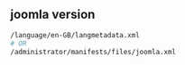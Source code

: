 
## joomla version
```bash
/language/en-GB/langmetadata.xml
# OR
/administrator/manifests/files/joomla.xml
```

